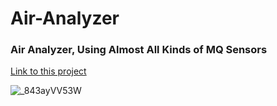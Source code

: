 # Air-Analyzer
### Air Analyzer, Using Almost All Kinds of MQ Sensors

[Link to this project](https://create.arduino.cc/projecthub/abid_hossain/air-analyzer-using-almost-all-kinds-of-mq-sensors-01c2a4?ref=user&ref_id=1814507&offset=2)

![_843ayVV53W](https://user-images.githubusercontent.com/90713551/133828730-23b0acd4-c3b8-401e-b9e5-26912ffc6c26.jpg)
